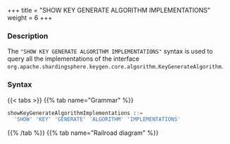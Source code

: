 +++
title = "SHOW KEY GENERATE ALGORITHM IMPLEMENTATIONS"
weight = 6
+++

### Description

The `"SHOW KEY GENERATE ALGORITHM IMPLEMENTATIONS"` syntax is used to query all the implementations of the interface `org.apache.shardingsphere.keygen.core.algorithm.KeyGenerateAlgorithm`.

### Syntax

{{< tabs >}}
{{% tab name="Grammar" %}}
```sql
showKeyGenerateAlgorithmImplementations ::=
  'SHOW' 'KEY' 'GENERATE' 'ALGORITHM' 'IMPLEMENTATIONS'
```
{{% /tab %}}
{{% tab name="Railroad diagram" %}}
<iframe frameborder="0" name="diagram" id="diagram" width="100%" height="100%"></iframe>
{{% /tab %}}
{{< /tabs >}}

### Return Value Description

| Columns     | Description                           |
|-------------|---------------------------------------|
| name        | class name of the implementation      |
| type        | type of the implementation            |
| class_path  | full class name of the implementation |

### Example

- Query all the implementations for `org.apache.shardingsphere.keygen.core.algorithm.KeyGenerateAlgorithm` interface

```sql
SHOW KEY GENERATE ALGORITHM IMPLEMENTATIONS
```

```sql
SHOW KEY GENERATE ALGORITHM IMPLEMENTATIONS;
+-------------------------------+-----------+------------------------------------------------------------------------------------+
| name                          | type      | class_path                                                                         |
+-------------------------------+-----------+------------------------------------------------------------------------------------+
| UUIDKeyGenerateAlgorithm      | UUID      | org.apache.shardingsphere.keygen.uuid.algorithm.UUIDKeyGenerateAlgorithm           |
| SnowflakeKeyGenerateAlgorithm | SNOWFLAKE | org.apache.shardingsphere.keygen.snowflake.algorithm.SnowflakeKeyGenerateAlgorithm |
+-------------------------------+-----------+------------------------------------------------------------------------------------+
2 rows in set (0.05 sec)
```

### Reserved word

`SHOW`, `KEY`, `GENERATE`, `ALGORITHM`, `IMPLEMENTATIONS`

### Related links

- [Reserved word](/en/user-manual/shardingsphere-proxy/distsql/syntax/reserved-word/)
